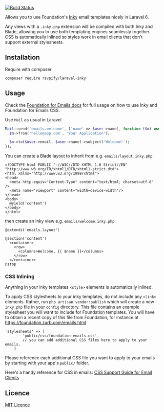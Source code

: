 [![Build Status](https://img.shields.io/travis/rsvpify/laravel-inky.svg)](https://travis-ci.org/rsvpify/laravel-inky)

Allows you to use Foundation's [Inky](http://foundation.zurb.com/emails/docs/inky.html) email templates nicely in Laravel 6.

Any views with a `.inky.php` extension will be compiled with both Inky and Blade, allowing you to use both templating engines seamlessly together. CSS is automatically inlined so styles work in email clients that don't support external stylesheets.

## Installation

Require with composer
```
composer require rsvpify/laravel-inky
```

## Usage

Check the [Foundation for Emails docs](http://foundation.zurb.com/emails/docs/index.html) for full usage on how to use Inky and Foundation for Emails CSS.

Use `Mail` as usual in Laravel

```php
Mail::send('emails.welcome', ['name' => $user->name], function ($m) use ($user) {
  $m->from('hello@app.com', 'Your Application');

  $m->to($user->email, $user->name)->subject('Welcome!');
});
```

You can create a Blade layout to inherit from e.g. `emails/layout.inky.php`

```blade
<!DOCTYPE html PUBLIC "-//W3C//DTD XHTML 1.0 Strict//EN" "http://www.w3.org/TR/xhtml1/DTD/xhtml1-strict.dtd">
<html xmlns="http://www.w3.org/1999/xhtml">
<head>
  <meta http-equiv="Content-Type" content="text/html; charset=utf-8" />
  <meta name="viewport" content="width=device-width"/>
</head>
<body>
  @yield('content')
</body>
</html>
```

then create an Inky view e.g. `emails/welcome.inky.php`

```blade
@extends('emails.layout')

@section('content')
  <container>
    <row>
      <columns>Welcome, {{ $name }}</columns>
    </row>
  </container>
@stop
```

### CSS Inlining

Anything in your inky templates `<style>` elements is automatically inlined.

To apply CSS stylesheets to your inky templates, do not include any `<link>` elements.  Rather, run `php artisan vendor:publish` which will create a new `inky.php` file in your `config` directory.  This file contains an example stylesheet you will want to include for Foundation templates.  You will have to obtain a recent copy of this file from Foundation, for instance at https://foundation.zurb.com/emails.html

```
'stylesheets' => [
        'public/css/foundation-emails.css',
        // you can add additional CSS files here to apply to your emails. 
    ]
```

Please reference each additional CSS file you want to apply to your emails by starting with your app's `public/` folder.

Here's a handy reference for CSS in emails: [CSS Support Guide for Email Clients](https://www.campaignmonitor.com/css/)

## Licence

[MIT Licence](LICENCE)